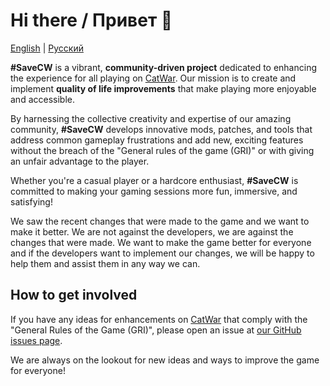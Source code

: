 # Hi there / Привет 👋

[English](https://github.com/SaveCW/.github/blob/main/languages/README_EN.md) | [Русский](https://github.com/SaveCW/.github/blob/main/README.md)


**#SaveCW** is a vibrant, **community-driven project** dedicated to enhancing the experience for all playing on [CatWar](https://catwar.su). Our mission is to create and implement **quality of life improvements** that make playing more enjoyable and accessible.

By harnessing the collective creativity and expertise of our amazing community, **#SaveCW** develops innovative mods, patches, and tools that address common gameplay frustrations and add new, exciting features without the breach of the "General rules of the game (GRI)" or with giving an unfair advantage to the player.

Whether you're a casual player or a hardcore enthusiast, **#SaveCW** is committed to making your gaming sessions more fun, immersive, and satisfying!

We saw the recent changes that were made to the game and we want to make it better. We are not against the developers, we are against the changes that were made. We want to make the game better for everyone and if the developers want to implement our changes, we will be happy to help them and assist them in any way we can.

## How to get involved

If you have any ideas for enhancements on [CatWar](https://catwar.su) that comply with the "General Rules of the Game (GRI)", please open an issue at [our GitHub issues page](https://github.com/SaveCW/.github/issues).

We are always on the lookout for new ideas and ways to improve the game for everyone!
